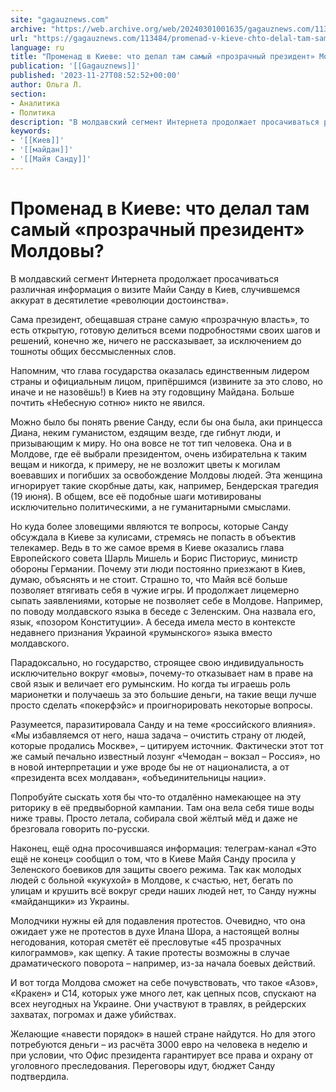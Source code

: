 ```yaml
---
site: "gagauznews.com"
archive: "https://web.archive.org/web/20240301001635/gagauznews.com/113484/promenad-v-kieve-chto-delal-tam-samyj-prozrachnyj-prezident-moldovy.html"
url: "https://gagauznews.com/113484/promenad-v-kieve-chto-delal-tam-samyj-prozrachnyj-prezident-moldovy.html"
language: ru
title: "Променад в Киеве: что делал там самый «прозрачный президент» Молдовы?"
publication: '[[Gagauznews]]'
published: '2023-11-27T08:52:52+00:00'
author: Ольга Л.
section:
- Аналитика
- Политика
description: "В молдавский сегмент Интернета продолжает просачиваться различная информация о визите Майи Санду в Киев, случившемся аккурат в десятилетие «революции достоинства». Сама президент, обещавшая стране самую «прозрачную власть», то есть открытую, готовую делиться всеми подробностями своих шагов и решений, конечно же, ничего не рассказывает, за исключением до тошноты общих бессмысленных слов. Напомним, что глава государства оказалась единственным лидером страны и официальным лицом, припёршимся (извините за это слово, но иначе и не назовёшь!) в Киев на эту годовщину Майдана. Больше почтить «Небесную сотню» никто не явился. Можно было бы понять рвение Санду, если бы она была, аки принцесса Диана, неким гуманистом, ездящим […]"
keywords:
- '[[Киев]]'
- '[[майдан]]'
- '[[Майя Санду]]'
---
```


# Променад в Киеве: что делал там самый «прозрачный президент» Молдовы?

В молдавский сегмент Интернета продолжает просачиваться различная информация о визите Майи Санду в Киев, случившемся аккурат в десятилетие «революции достоинства».

Сама президент, обещавшая стране самую «прозрачную власть», то есть открытую, готовую делиться всеми подробностями своих шагов и решений, конечно же, ничего не рассказывает, за исключением до тошноты общих бессмысленных слов.

Напомним, что глава государства оказалась единственным лидером страны и официальным лицом, припёршимся (извините за это слово, но иначе и не назовёшь!) в Киев на эту годовщину Майдана. Больше почтить «Небесную сотню» никто не явился.

Можно было бы понять рвение Санду, если бы она была, аки принцесса Диана, неким гуманистом, ездящим везде, где гибнут люди, и призывающим к миру. Но она вовсе не тот тип человека. Она и в Молдове, где её выбрали президентом, очень избирательна к таким вещам и никогда, к примеру, не не возложит цветы к могилам воевавших и погибших за освобождение Молдовы людей. Эта женщина игнорирует такие скорбные даты, как, например, Бендерская трагедия (19 июня). В общем, все её подобные шаги мотивированы исключительно политическими, а не гуманитарными смыслами.

Но куда более зловещими являются те вопросы, которые Санду обсуждала в Киеве за кулисами, стремясь не попасть в объектив телекамер. Ведь в то же самое время в Киеве оказались глава Европейского совета Шарль Мишель и Борис Писториус, министр обороны Германии. Почему эти люди постоянно приезжают в Киев, думаю, объяснять и не стоит. Страшно то, что Майя всё больше позволяет втягивать себя в чужие игры. И продолжает лицемерно сыпать заявлениями, которые не позволяет себе в Молдове. Например, по поводу молдавского языка в беседе с Зеленским. Она назвала его, язык, «позором Конституции». А беседа имела место в контексте недавнего признания Украиной «румынского» языка вместо молдавского.

Парадоксально, но государство, строящее свою индивидуальность исключительно вокруг «мовы», почему-то отказывает нам в праве на свой язык и величает его румынским. Но когда ты играешь роль марионетки и получаешь за это большие деньги, на такие вещи лучше просто сделать «покерфэйс» и проигнорировать некоторые вопросы.

Разумеется, паразитировала Санду и на теме «российского влияния». «Мы избавляемся от него, наша задача – очистить страну от людей, которые продались Москве», – цитируем источник. Фактически этот тот же самый печально известный лозунг «Чемодан – вокзал – Россия», но в новой интерпретации и уже вроде бы не от националиста, а от «президента всех молдаван», «объединительницы нации».

Попробуйте сыскать хотя бы что-то отдалённо намекающее на эту риторику в её предвыборной кампании. Там она вела себя тише воды ниже травы. Просто летала, собирала свой жёлтый мёд и даже не брезговала говорить по-русски.

Наконец, ещё одна просочившаяся информация: телеграм-канал «Это ещё не конец» сообщил о том, что в Киеве Майя Санду просила у Зеленского боевиков для защиты своего режима. Так как молодых людей с больной «кукухой» в Молдове, к счастью, нет, бегать по улицам и крушить всё вокруг среди наших людей нет, то Санду нужны «майданщики» из Украины.

Молодчики нужны ей для подавления протестов. Очевидно, что она ожидает уже не протестов в духе Илана Шора, а настоящей волны негодования, которая сметёт её пресловутые «45 прозрачных килограммов», как щепку. А такие протесты возможны в случае драматического поворота – например, из-за начала боевых действий.

И вот тогда Молдова сможет на себе почувствовать, что такое «Азов», «Кракен» и С14, которых уже много лет, как цепных псов, спускают на всех неугодных на Украине. Они участвуют в травлях, в рейдерских захватах, погромах и даже убийствах.

Желающие «навести порядок» в нашей стране найдутся. Но для этого потребуются деньги – из расчёта 3000 евро на человека в неделю и при условии, что Офис президента гарантирует все права и охрану от уголовного преследования. Переговоры идут, бюджет Санду подтвердила.